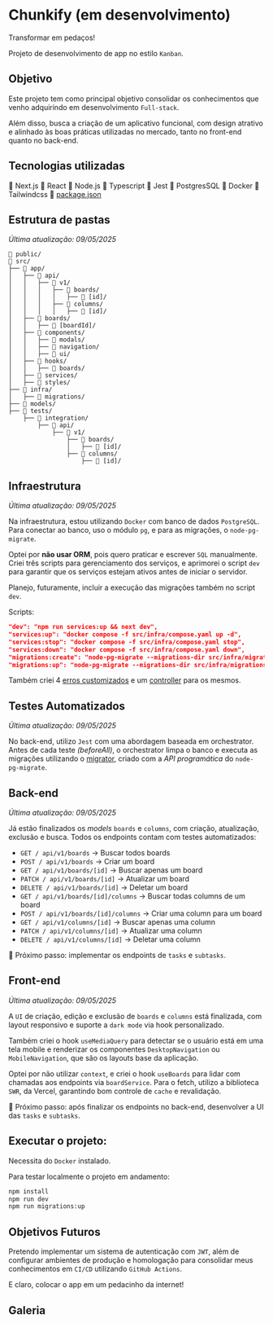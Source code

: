 # Chunkify (em desenvolvimento)

Transformar em pedaços! 

Projeto de desenvolvimento de app no estilo `Kanban`.

## Objetivo

Este projeto tem como principal objetivo consolidar os conhecimentos que venho adquirindo em desenvolvimento `Full-stack`. 

Além disso, busca a criação de um aplicativo funcional, com design atrativo e alinhado às boas práticas utilizadas no mercado, tanto no front-end quanto no back-end.

## Tecnologias utilizadas

🔹 Next.js 🔹 React 🔹 Node.js 🔹 Typescript 🔹 Jest 🔹 PostgresSQL 🔹 Docker 🔹 Tailwindcss 🔸 [package.json](https://github.com/m4rcone/chunkify/blob/c44a6b55efbe84d5b23342dc703a27f1bd960421/package.json)

## Estrutura de pastas
*Última atualização: 09/05/2025*

```
📂 public/
📂 src/
├── 📂 app/
│   ├── 📂 api/
│   │   ├── 📂 v1/
│   │   │   ├── 📂 boards/
│   │   │   │   ├── 📂 [id]/
│   │   │   ├── 📂 columns/
│   │   │   │   ├── 📂 [id]/
│   ├── 📂 boards/
│   │   ├── 📂 [boardId]/
│   ├── 📂 components/
│   │   ├── 📂 modals/
│   │   ├── 📂 navigation/
│   │   ├── 📂 ui/
│   ├── 📂 hooks/
│   │   ├── 📂 boards/
│   ├── 📂 services/
│   ├── 📂 styles/
├── 📂 infra/
│   ├── 📂 migrations/
├── 📂 models/
├── 📂 tests/
    ├── 📂 integration/
        ├── 📂 api/
            ├── 📂 v1/
                ├── 📂 boards/
                │   ├── 📂 [id]/
                ├── 📂 columns/
                    ├── 📂 [id]/
```
## Infraestrutura
*Última atualização: 09/05/2025*

Na infraestrutura, estou utilizando `Docker` com banco de dados `PostgreSQL`. Para conectar ao banco, uso o módulo `pg`, e para as migrações, o `node-pg-migrate`.

Optei por **não usar ORM**, pois quero praticar e escrever `SQL` manualmente. Criei três scripts para gerenciamento dos serviços, e aprimorei o script `dev` para garantir que os serviços estejam ativos antes de iniciar o servidor.

Planejo, futuramente, incluir a execução das migrações também no script `dev`. 

Scripts:

```json
"dev": "npm run services:up && next dev",
"services:up": "docker compose -f src/infra/compose.yaml up -d",
"services:stop": "docker compose -f src/infra/compose.yaml stop",
"services:down": "docker compose -f src/infra/compose.yaml down",
"migrations:create": "node-pg-migrate --migrations-dir src/infra/migrations create",
"migrations:up": "node-pg-migrate --migrations-dir src/infra/migrations --envPath .env.development up",
```

Também criei 4 [erros customizados](https://github.com/m4rcone/chunkify/blob/c44a6b55efbe84d5b23342dc703a27f1bd960421/src/infra/errors.ts) e um [controller](https://github.com/m4rcone/chunkify/blob/c44a6b55efbe84d5b23342dc703a27f1bd960421/src/infra/controller.ts) para os mesmos.

## Testes Automatizados 
*Última atualização: 09/05/2025*

No back-end, utilizo `Jest` com uma abordagem baseada em orchestrator. Antes de cada teste *(beforeAll)*, o orchestrator limpa o banco e executa as migrações utilizando o [migrator](https://github.com/m4rcone/chunkify/blob/c44a6b55efbe84d5b23342dc703a27f1bd960421/src/models/migrator.ts), criado com a *API programática* do `node-pg-migrate`.

## Back-end
*Última atualização: 09/05/2025*

Já estão finalizados os *models* `boards` e `columns`, com criação, atualização, exclusão e busca. Todos os endpoints contam com testes automatizados:

- `GET / api/v1/boards` -> Buscar todos boards
- `POST / api/v1/boards` -> Criar um board
- `GET / api/v1/boards/[id]` -> Buscar apenas um board
- `PATCH / api/v1/boards/[id]` -> Atualizar um board
- `DELETE / api/v1/boards/[id]` -> Deletar um board
- `GET / api/v1/boards/[id]/columns` -> Buscar todas columns de um board
- `POST / api/v1/boards/[id]/columns` -> Criar uma column para um board
- `GET / api/v1/columns/[id]` -> Buscar apenas uma column
- `PATCH / api/v1/columns/[id]` -> Atualizar uma column
- `DELETE / api/v1/columns/[id]` -> Deletar uma column

📌  Próximo passo: implementar os endpoints de `tasks` e `subtasks`.

## Front-end
*Última atualização: 09/05/2025*

A `UI` de criação, edição e exclusão de `boards` e `columns` está finalizada, com layout responsivo e suporte a `dark mode` via hook personalizado.

Também criei o hook `useMediaQuery` para detectar se o usuário está em uma tela mobile e renderizar os componentes `DesktopNavigation` ou `MobileNavigation`, que são os layouts base da aplicação.

Optei por não utilizar `context`, e criei o hook `useBoards` para lidar com chamadas aos endpoints via `boardService`. Para o fetch, utilizo a biblioteca `SWR`, da Vercel, garantindo bom controle de `cache` e revalidação.

📌 Próximo passo: após finalizar os endpoints no back-end, desenvolver a UI das `tasks` e `subtasks`.

## Executar o projeto:

Necessita do `Docker` instalado.

Para testar localmente o projeto em andamento:

```bash
npm install
npm run dev
npm run migrations:up
```

## Objetivos Futuros

Pretendo implementar um sistema de autenticação com `JWT`, além de configurar ambientes de produção e homologação para consolidar meus conhecimentos em `CI/CD` utilizando `GitHub Actions`. 

E claro, colocar o app em um pedacinho da internet!

## Galeria

